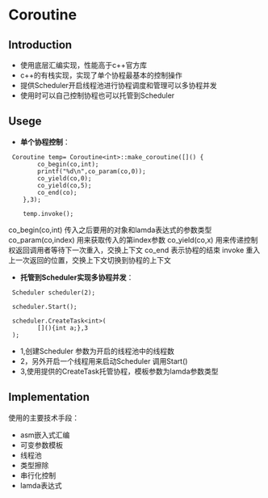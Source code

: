 # Coroutine
## Introduction
- 使用底层汇编实现，性能高于c++官方库
- c++的有栈实现，实现了单个协程最基本的控制操作
- 提供Scheduler开启线程池进行协程调度和管理可以多协程并发
- 使用时可以自己控制协程也可以托管到Scheduler
## Usege
- **单个协程控制**：
```
 Coroutine temp= Coroutine<int>::make_coroutine([]() {
        co_begin(co,int);
        printf("%d\n",co_param(co,0));
        co_yield(co,0);
        co_yield(co,5);
        co_end(co);
    },3);

    temp.invoke();
```
co_begin(co,int) 传入之后要用的对象和lamda表达式的参数类型
co_param(co,index) 用来获取传入的第index参数
co_yield(co,x)  用来传递控制权返回调用者等待下一次重入，交换上下文
co_end 表示协程的结束
invoke 重入上一次返回的位置，交换上下文切换到协程的上下文
- **托管到Scheduler实现多协程并发**：
```
 Scheduler scheduler(2);

 scheduler.Start();
 
 scheduler.CreateTask<int>(
        [](){int a;},3
 );
```
- 1,创建Scheduler 参数为开启的线程池中的线程数
- 2，另外开启一个线程用来启动Scheduler 调用Start()
- 3,使用提供的CreateTask托管协程，模板参数为lamda参数类型
## Implementation
使用的主要技术手段：
- asm嵌入式汇编
- 可变参数模板
- 线程池
- 类型擦除
- 串行化控制
- lamda表达式
